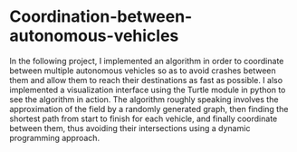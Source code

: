 # Coordination-between-autonomous-vehicles
In the following project, I implemented an algorithm in order to coordinate between multiple autonomous vehicles so as to avoid crashes between them and allow them to
reach their destinations as fast as possible. I also implemented a visualization interface using the Turtle module in python to see the algorithm in action.
The algorithm roughly speaking involves the approximation of the field by a randomly generated graph, then finding the shortest path from start to finish for each vehicle, and finally coordinate between them, thus avoiding their intersections using a dynamic programming approach.
